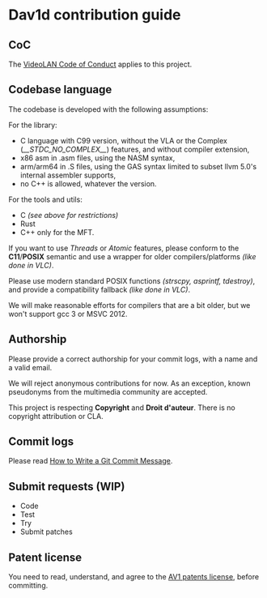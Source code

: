 # Dav1d contribution guide

## CoC
The [VideoLAN Code of Conduct](https://wiki.videolan.org/CoC) applies to this project.

## Codebase language

The codebase is developed with the following assumptions:

For the library:
- C language with C99 version, without the VLA or the Complex (*\_\_STDC_NO_COMPLEX__*) features, and without compiler extension,
- x86 asm in .asm files, using the NASM syntax,
- arm/arm64 in .S files, using the GAS syntax limited to subset llvm 5.0's internal assembler supports,
- no C++ is allowed, whatever the version.

For the tools and utils:
- C *(see above for restrictions)*
- Rust
- C++ only for the MFT.

If you want to use *Threads* or *Atomic* features, please conform to the **C11**/**POSIX** semantic and use a wrapper for older compilers/platforms *(like done in VLC)*.

Please use modern standard POSIX functions *(strscpy, asprintf, tdestroy)*, and provide a compatibility fallback *(like done in VLC)*.

We will make reasonable efforts for compilers that are a bit older, but we won't support gcc 3 or MSVC 2012.

## Authorship

Please provide a correct authorship for your commit logs, with a name and a valid email.

We will reject anonymous contributions for now. As an exception, known pseudonyms from the multimedia community are accepted.

This project is respecting **Copyright** and **Droit d'auteur**. There is no copyright attribution or CLA.

## Commit logs

Please read [How to Write a Git Commit Message](https://chris.beams.io/posts/git-commit/).

## Submit requests (WIP)

- Code
- Test
- Try
- Submit patches

## Patent license

You need to read, understand, and agree to the [AV1 patents license](doc/PATENTS), before committing.
